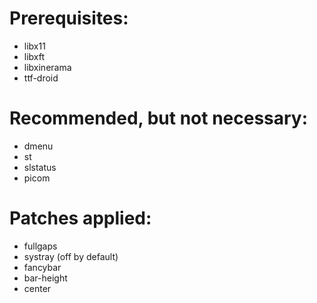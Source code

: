 # Prerequisites:
* libx11
* libxft
* libxinerama
* ttf-droid

# Recommended, but not necessary:
* dmenu
* st
* slstatus
* picom

# Patches applied:
* fullgaps
* systray (off by default)
* fancybar
* bar-height
* center
